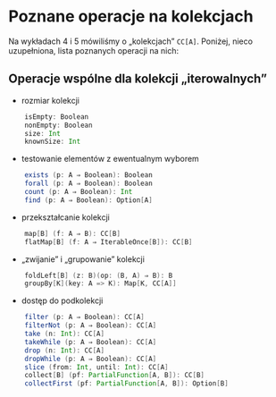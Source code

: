 # Poznane operacje na kolekcjach

Na wykładach 4 i 5 mówiliśmy o „kolekcjach” `CC[A]`. Poniżej, nieco uzupełniona, lista poznanych operacji na nich:

## Operacje wspólne dla kolekcji „iterowalnych”

- rozmiar kolekcji

```scala
    isEmpty: Boolean
    nonEmpty: Boolean
    size: Int
    knownSize: Int
```

- testowanie elementów z ewentualnym wyborem

```scala
    exists (p: A ⇒ Boolean): Boolean
    forall (p: A ⇒ Boolean): Boolean
    count (p: A ⇒ Boolean): Int
    find (p: A ⇒ Boolean): Option[A]
```

- przekształcanie kolekcji

```scala
    map[B] (f: A ⇒ B): CC[B]
    flatMap[B] (f: A ⇒ IterableOnce[B]): CC[B]
```

- „zwijanie” i „grupowanie” kolekcji

```scala
    foldLeft[B] (z: B)(op: (B, A) ⇒ B): B
    groupBy[K](key: A => K): Map[K, CC[A]]
```

- dostęp do podkolekcji

```scala
    filter (p: A ⇒ Boolean): CC[A]
    filterNot (p: A ⇒ Boolean): CC[A]
    take (n: Int): CC[A]
    takeWhile (p: A ⇒ Boolean): CC[A]
    drop (n: Int): CC[A]
    dropWhile (p: A ⇒ Boolean): CC[A]
    slice (from: Int, until: Int): CC[A]
    collect[B] (pf: PartialFunction[A, B]): CC[B]
    collectFirst (pf: PartialFunction[A, B]): Option[B]
```

